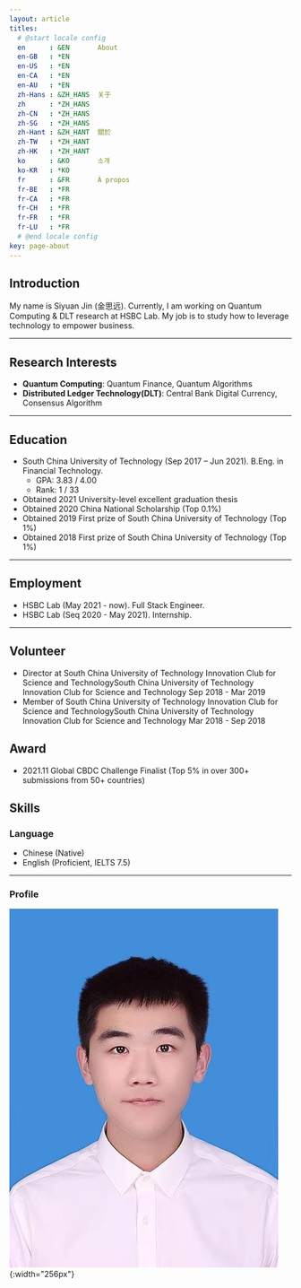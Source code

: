 ```yaml
---
layout: article
titles:
  # @start locale config
  en      : &EN       About
  en-GB   : *EN
  en-US   : *EN
  en-CA   : *EN
  en-AU   : *EN
  zh-Hans : &ZH_HANS  关于
  zh      : *ZH_HANS
  zh-CN   : *ZH_HANS
  zh-SG   : *ZH_HANS
  zh-Hant : &ZH_HANT  關於
  zh-TW   : *ZH_HANT
  zh-HK   : *ZH_HANT
  ko      : &KO       소개
  ko-KR   : *KO
  fr      : &FR       À propos
  fr-BE   : *FR
  fr-CA   : *FR
  fr-CH   : *FR
  fr-FR   : *FR
  fr-LU   : *FR
  # @end locale config
key: page-about
---
```




## **Introduction**

My name is Siyuan Jin (金思远). Currently, I am working on Quantum Computing & DLT research at HSBC Lab. My job is to study how to leverage technology to empower business.

---

## **Research Interests**
- **Quantum Computing**: Quantum Finance, Quantum Algorithms
- **Distributed Ledger Technology(DLT)**: Central Bank Digital Currency, Consensus Algorithm

---

## **Education**
- South China University of Technology (Sep 2017 – Jun 2021). B.Eng. in Financial Technology. 
  - GPA: 3.83 / 4.00 
  - Rank: 1 / 33
- Obtained 2021 University-level excellent graduation thesis
- Obtained 2020 China National Scholarship (Top 0.1%)
- Obtained 2019 First prize of South China University of Technology (Top 1%)
- Obtained 2018 First prize of South China University of Technology (Top 1%)

---

## Employment
- HSBC Lab (May 2021 - now). Full Stack Engineer.
- HSBC Lab (Seq 2020 - May 2021). Internship.

---

## Volunteer
- Director at South China University of Technology Innovation Club for Science and TechnologySouth China University of Technology Innovation Club for Science and Technology
  Sep 2018 - Mar 2019
- Member of South China University of Technology Innovation Club for Science and TechnologySouth China University of Technology Innovation Club for Science and Technology
  Mar 2018 - Sep 2018 

## Award
- 2021.11 Global CBDC Challenge Finalist (Top 5% in over 300+ submissions from 50+ countries)
## Skills
### Language
- Chinese (Native)
- English (Proficient, IELTS 7.5)

---

### **Profile**

![Image](./images/profile.jpg "Image@256x256"){:width="256px"}